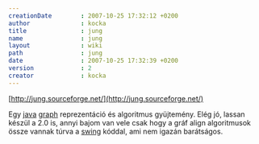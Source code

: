 ```yaml
---
creationDate        : 2007-10-25 17:32:12 +0200 
author              : kocka 
title               : jung 
name                : jung 
layout              : wiki 
path                : jung 
date                : 2007-10-25 17:32:39 +0200 
version             : 2 
creator             : kocka 
---
```

[http://jung.sourceforge.net/](http://jung.sourceforge.net/)

Egy [java](java.html) [graph](graph.html) reprezentáció és algoritmus gyüjtemény.
Elég jó, lassan készül a 2.0 is, annyi bajom van vele csak hogy a gráf align algoritmusok össze vannak túrva a [swing](Swing.html) kóddal, ami nem igazán barátságos.


